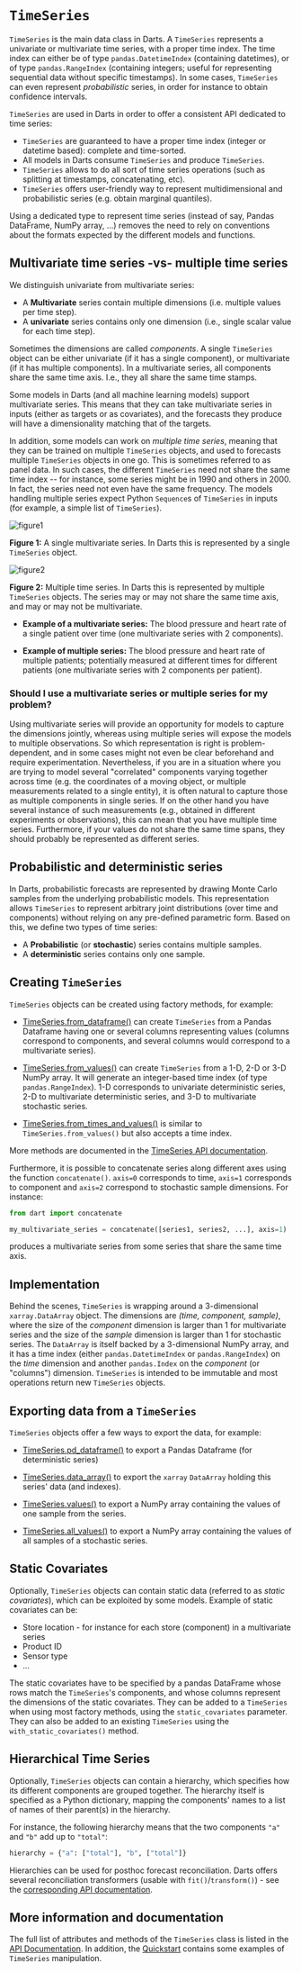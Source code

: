 # `TimeSeries`

`TimeSeries` is the main data class in Darts. A `TimeSeries` represents a univariate or multivariate time series, with a proper time index. The time index can either be of type `pandas.DatetimeIndex` (containing datetimes), or of type `pandas.RangeIndex` (containing integers; useful for representing sequential data without specific timestamps). In some cases, `TimeSeries` can even represent *probabilistic* series, in order for instance to obtain confidence intervals.

`TimeSeries` are used in Darts in order to offer a consistent API dedicated to time series:

* `TimeSeries` are guaranteed to have a proper time index (integer or datetime based): complete and time-sorted.
* All models in Darts consume `TimeSeries` and produce `TimeSeries`.
* `TimeSeries` allows to do all sort of time series operations (such as splitting at timestamps, concatenating, etc).
* `TimeSeries` offers user-friendly way to represent multidimensional and probabilistic series (e.g. obtain marginal quantiles).

Using a dedicated type to represent time series (instead of say, Pandas DataFrame, NumPy array, ...) removes the need to rely on conventions about the formats expected by the different models and functions.

## Multivariate time series -vs- multiple time series
We distinguish univariate from multivariate series:

* A **Multivariate** series contain multiple dimensions (i.e. multiple values per time step).
* A **univariate** series contains only one dimension (i.e., single scalar value for each time step).

Sometimes the dimensions are called *components*. A single `TimeSeries` object can be either univariate (if it has a single component), or multivariate (if it has multiple components). In a multivariate series, all components share the same time axis. I.e., they all share the same time stamps.

Some models in Darts (and all machine learning models) support multivariate series. This means that they can take multivariate series in inputs (either as targets or as covariates), and the forecasts they produce will have a dimensionality matching that of the targets. 

In addition, some models can work on *multiple time series*, meaning that they can be trained on multiple `TimeSeries` objects, and used to forecasts multiple `TimeSeries` objects in one go. This is sometimes referred to as panel data. In such cases, the different `TimeSeries` need not share the same time index -- for instance, some series might be in 1990 and others in 2000. In fact, the series need not even have the same frequency. The models handling multiple series expect Python `Sequence`s of `TimeSeries` in inputs (for example, a simple list of `TimeSeries`).

![figure1](./images/timeseries/multivariate.png)

**Figure 1:** A single multivariate series. In Darts this is represented by a single `TimeSeries` object.

![figure2](./images/timeseries/multiple-ts.png)

**Figure 2:** Multiple time series. In Darts this is represented by multiple `TimeSeries` objects. The series may or may not share the same time axis, and may or may not be multivariate.

* **Example of a multivariate series:** The blood pressure and heart rate of a single patient over time (one multivariate series with 2 components).

* **Example of multiple series:** The blood pressure and heart rate of multiple patients; potentially measured at different times for different patients (one multivariate series with 2 components per patient).


### Should I use a multivariate series or multiple series for my problem?
Using multivariate series will provide an opportunity for models to capture the dimensions jointly, whereas using multiple series will expose the models to multiple observations. So which representation is right is problem-dependent, and in some cases might not even be clear beforehand and require experimentation. Nevertheless, if you are in a situation where you are trying to model several "correlated" components varying together across time (e.g. the coordinates of a moving object, or multiple measurements related to a single entity), it is often natural to capture those as multiple components in single series. If on the other hand you have several instance of such measurements (e.g., obtained in different experiments or observations), this can mean that you have multiple time series. Furthermore, if your values do not share the same time spans, they should probably be represented as different series.


## Probabilistic and deterministic series
In Darts, probabilistic forecasts are represented by drawing Monte Carlo samples from the underlying probabilistic models. This representation allows `TimeSeries` to represent arbitrary joint distributions (over time and components) without relying on any pre-defined parametric form. Based on this, we define two types of time series:

* A **Probabilistic** (or **stochastic**) series contains multiple samples.
* A **deterministic** series contains only one sample.


## Creating `TimeSeries`
`TimeSeries` objects can be created using factory methods, for example:

* [TimeSeries.from_dataframe()](https://unit8co.github.io/darts/generated_api/darts.timeseries.html#darts.timeseries.TimeSeries.from_dataframe) can create `TimeSeries` from a Pandas Dataframe having one or several columns representing values (columns correspond to components, and several columns would correspond to a multivariate series).

* [TimeSeries.from_values()](https://unit8co.github.io/darts/generated_api/darts.timeseries.html#darts.timeseries.TimeSeries.from_values) can create `TimeSeries` from a 1-D, 2-D or 3-D NumPy array. It will generate an integer-based time index (of type `pandas.RangeIndex`). 1-D corresponds to univariate deterministic series, 2-D to multivariate deterministic series, and 3-D to multivariate stochastic series.

* [TimeSeries.from_times_and_values()](https://unit8co.github.io/darts/generated_api/darts.timeseries.html#darts.timeseries.TimeSeries.from_times_and_values) is similar to `TimeSeries.from_values()` but also accepts a time index.

More methods are documented in the [TimeSeries API documentation](https://unit8co.github.io/darts/generated_api/darts.timeseries.html).

Furthermore, it is possible to concatenate series along different axes using the function `concatenate()`. `axis=0` corresponds to time, `axis=1` corresponds to component and `axis=2` correspond to stochastic sample dimensions. For instance:
```python
from dart import concatenate

my_multivariate_series = concatenate([series1, series2, ...], axis=1)
```
produces a multivariate series from some series that share the same time axis.

## Implementation
Behind the scenes, `TimeSeries` is wrapping around a 3-dimensional `xarray.DataArray` object. The dimensions are *(time, component, sample)*, where the size of the *component* dimension is larger than 1 for multivariate series and the size of the *sample* dimension is larger than 1 for stochastic series. The `DataArray` is itself backed by a 3-dimensional NumPy array, and it has a time index (either `pandas.DatetimeIndex` or `pandas.RangeIndex`) on the *time* dimension and another `pandas.Index` on the *component* (or "columns") dimension. `TimeSeries` is intended to be immutable and most operations return new `TimeSeries` objects.

## Exporting data from a `TimeSeries`
`TimeSeries` objects offer a few ways to export the data, for example:

* [TimeSeries.pd_dataframe()](https://unit8co.github.io/darts/generated_api/darts.timeseries.html#darts.timeseries.TimeSeries.pd_dataframe) to export a Pandas Dataframe (for deterministic series)

* [TimeSeries.data_array()](https://unit8co.github.io/darts/generated_api/darts.timeseries.html#darts.timeseries.TimeSeries.data_array) to export the `xarray` `DataArray` holding this series' data (and indexes).

* [TimeSeries.values()](https://unit8co.github.io/darts/generated_api/darts.timeseries.html#darts.timeseries.TimeSeries.values) to export a NumPy array containing the values of one sample from the series.

* [TimeSeries.all_values()](https://unit8co.github.io/darts/generated_api/darts.timeseries.html#darts.timeseries.TimeSeries.all_values) to export a NumPy array containing the values of all samples of a stochastic series.


## Static Covariates
Optionally, `TimeSeries` objects can contain static data (referred to as *static covariates*), which can be exploited by some models. Example of static covariates can be:

* Store location - for instance for each store (component) in a multivariate series
* Product ID
* Sensor type
* ...

The static covariates have to be specified by a pandas DataFrame whose rows match the `TimeSeries`'s components, and whose columns represent the dimensions of the static covariates. They can be added to a `TimeSeries` when using most factory methods, using the `static_covariates` parameter. They can also be added to an existing `TimeSeries` using the `with_static_covariates()` method.


## Hierarchical Time Series
Optionally, `TimeSeries` objects can contain a hierarchy, which specifies how its different components are grouped together. The hierarchy itself is specified as a Python dictionary, mapping the components' names to a list of names of their parent(s) in the hierarchy.

For instance, the following hierarchy means that the two components `"a"` and `"b"` add up to `"total"`:
```python
hierarchy = {"a": ["total"], "b", ["total"]}
```

Hierarchies can be used for posthoc forecast reconciliation. Darts offers several reconciliation transformers (usable with `fit()`/`transform()`) - see the [corresponding API documentation](https://unit8co.github.io/darts/generated_api/darts.dataprocessing.transformers.reconciliation.html).


## More information and documentation
The full list of attributes and methods of the `TimeSeries` class is listed in the [API Documentation](https://unit8co.github.io/darts/generated_api/darts.timeseries.html). In addition, the [Quickstart](https://unit8co.github.io/darts/quickstart/00-quickstart.html#Building-and-manipulating-TimeSeries) contains some examples of `TimeSeries` manipulation.
